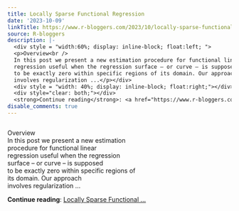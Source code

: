 ```yaml
---
title: Locally Sparse Functional Regression
date: '2023-10-09'
linkTitle: https://www.r-bloggers.com/2023/10/locally-sparse-functional-regression/
source: R-bloggers
description: |-
  <div style = "width:60%; display: inline-block; float:left; ">
  <p>Overview<br />
  In this post we present a new estimation procedure for functional linear<br />
  regression useful when the regression surface – or curve – is supposed<br />
  to be exactly zero within specific regions of its domain. Our approach<br />
  involves regularization ...</p></div>
  <div style = "width: 40%; display: inline-block; float:right;"></div>
  <div style="clear: both;"></div>
  <strong>Continue reading</strong>: <a href="https://www.r-bloggers.com/2023/10/locally-sparse-functional-regression/">Locally Sparse Functional ...
disable_comments: true
---
```

<div style = "width:60%; display: inline-block; float:left; ">
<p>Overview<br />
In this post we present a new estimation procedure for functional linear<br />
regression useful when the regression surface – or curve – is supposed<br />
to be exactly zero within specific regions of its domain. Our approach<br />
involves regularization ...</p></div>
<div style = "width: 40%; display: inline-block; float:right;"></div>
<div style="clear: both;"></div>
<strong>Continue reading</strong>: <a href="https://www.r-bloggers.com/2023/10/locally-sparse-functional-regression/">Locally Sparse Functional ...